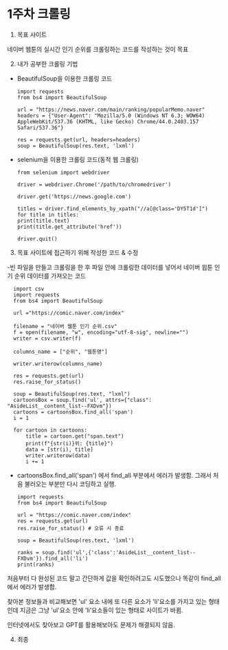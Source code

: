 # 1주차 크롤링

1. 목표 사이트

네이버 웹툰의 실시간 인기 순위를 크롤링하는 코드를 작성하는 것이 목표

2. 내가 공부한 크롤링 기법

- BeautifulSoup을 이용한 크롤링 코드

      import requests
      from bs4 import BeautifulSoup

      url = "https://news.naver.com/main/ranking/popularMemo.naver"
      headers = {"User-Agent": "Mozilla/5.0 (Windows NT 6.3; WOW64) AppleWebKit/537.36 (KHTML, like Gecko) Chrome/44.0.2403.157 Safari/537.36"}

      res = requests.get(url, headers=headers)
      soup = BeautifulSoup(res.text, 'lxml')

- selenium을 이용한 크롤링 코드(동적 웹 크롤링)

      from selenium import webdriver

      driver = webdriver.Chrome('/path/to/chromedriver')

      driver.get('https://news.google.com')

      titles = driver.find_elements_by_xpath("//a[@class='DY5T1d']")
      for title in titles:
      print(title.text)
      print(title.get_attribute('href'))

      driver.quit()


3. 목표 사이트에 접근하기 위해 작성한 코드 & 수정

-빈 파일을 만들고 크롤링을 한 후 파일 안에 크롤링한 데이터를 넣어서 네이버 윕툰 인기 순위 데이터를 가져오는 코드

      import csv
      import requests
      from bs4 import BeautifulSoup

      url ="https://comic.naver.com/index"

      filename = "네이버 웹툰 인기 순위.csv"
      f = open(filename, "w", encoding="utf-8-sig", newline="")
      writer = csv.writer(f)

      columns_name = ["순위", "웹툰명"]

      writer.writerow(columns_name)

      res = requests.get(url)
      res.raise_for_status()

      soup = BeautifulSoup(res.text, "lxml")
      cartoonsBox = soup.find('ul', attrs={"class": "AsideList__content_list--FXDvm"})
      cartoons = cartoonsBox.find_all('span')
      i = 1

      for cartoon in cartoons: 
          title = cartoon.get("span.text") 
          print(f"{str(i)}위: {title}")
          data = [str(i), title]
          writer.writerow(data)
          i += 1

- cartoonsBox.find_all('span') 에서 find_all 부분에서 에러가 발생함. 그래서 처음 불러오는 부분만 다시 코딩하고 실행.

      import requests
      from bs4 import BeautifulSoup

      url = "https://comic.naver.com/index"
      res = requests.get(url)
      res.raise_for_status() # 오류 시 종료

      soup = BeautifulSoup(res.text, 'lxml')

      ranks = soup.find('ul',{'class':'AsideList__content_list--FXDvm'}).find_all('li')
      print(ranks)
  
처음부터 다 완성된 코드 말고 간단하게 값을 확인하려고도 시도했으나 똑같이 find_all 에서 에러가 발생함.

찾아본 정보들과 비교해보면 'ul' 요소 내에 또 다른 요소가 'li'요소를 가지고 있는 형태인데 지금은 그냥 'ul'요소 안에 'li'요소들이 있는 형태로 사이트가 바뀜.

인터넷에서도 찾아보고 GPT를 활용해보아도 문제가 해결되지 않음.

4. 최종



